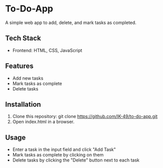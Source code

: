 # To-Do-App
A simple web app to add, delete, and mark tasks as completed.

## Tech Stack
- Frontend: HTML, CSS, JavaScript

## Features
- Add new tasks
- Mark tasks as complete
- Delete tasks

## Installation
1. Clone this repository: git clone <https://github.com/IK-49/to-do-app.git>
2. Open index.html in a browser.

## Usage
- Enter a task in the input field and click "Add Task"
- Mark tasks as complete by clicking on them
- Delete tasks by clicking the "Delete" button next to each task